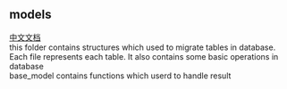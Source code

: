 ## models
[中文文档](https://github.com/ExcitingFrog/go-pangu/blob/master/models/READMECN.md)<br>
this folder contains structures which used to migrate tables in database. Each file represents each table. It also contains some basic operations in database<br>
base_model contains functions which userd to handle result
